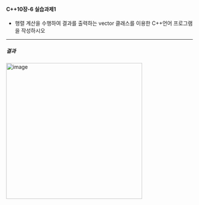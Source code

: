 #### C++10장-6 실습과제1
  * 행렬 계산을 수행하여 결과를 출력하는 vector 클래스를 이용한 C++언어 프로그램을 작성하시오

---
##### 결과
<img width="367" alt="image" src="https://github.com/user-attachments/assets/0b035cd7-e1ce-45d2-88dd-d81f5edc60c6">
